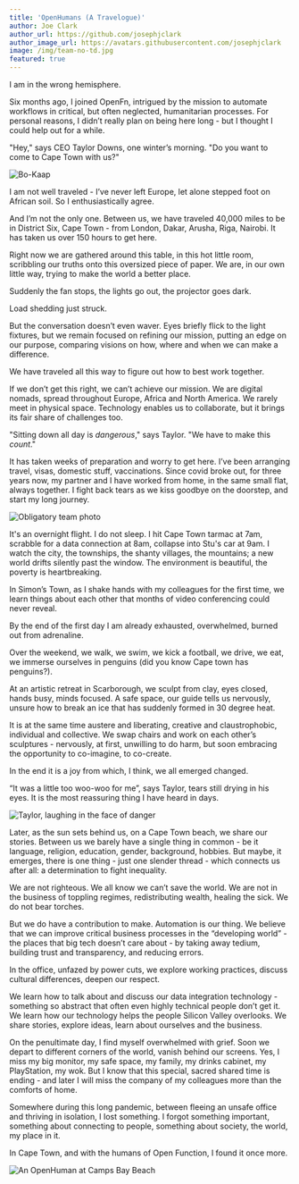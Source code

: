 ```yaml
---
title: 'OpenHumans (A Travelogue)'
author: Joe Clark
author_url: https://github.com/josephjclark
author_image_url: https://avatars.githubusercontent.com/josephjclark
image: /img/team-no-td.jpg
featured: true
---
```


I am in the wrong hemisphere.

Six months ago, I joined OpenFn, intrigued by the mission to automate workflows
in critical, but often neglected, humanitarian processes. For personal reasons,
I didn’t really plan on being here long - but I thought I could help out for a
while.

"Hey," says CEO Taylor Downs, one winter’s morning. "Do you want to come to Cape
Town with us?"

<!--truncate-->

![Bo-Kaap](/img/bo-kaap.webp)

I am not well traveled - I’ve never left Europe, let alone stepped foot on
African soil. So I enthusiastically agree.

And I’m not the only one. Between us, we have traveled 40,000 miles to be in
District Six, Cape Town - from London, Dakar, Arusha, Riga, Nairobi. It has
taken us over 150 hours to get here.

Right now we are gathered around this table, in this hot little room, scribbling
our truths onto this oversized piece of paper. We are, in our own little way,
trying to make the world a better place.

Suddenly the fan stops, the lights go out, the projector goes dark.

Load shedding just struck.

But the conversation doesn’t even waver. Eyes briefly flick to the light
fixtures, but we remain focused on refining our mission, putting an edge on our
purpose, comparing visions on how, where and when we can make a difference.

We have traveled all this way to figure out how to best work together.

If we don’t get this right, we can’t achieve our mission. We are digital nomads,
spread throughout Europe, Africa and North America. We rarely meet in physical
space. Technology enables us to collaborate, but it brings its fair share of
challenges too.

"Sitting down all day is _dangerous_," says Taylor. "We have to make this
_count_."

It has taken weeks of preparation and worry to get here. I’ve been arranging
travel, visas, domestic stuff, vaccinations. Since covid broke out, for three
years now, my partner and I have worked from home, in the same small flat,
always together. I fight back tears as we kiss goodbye on the doorstep, and
start my long journey.

![Obligatory team photo](/img/team-cape-point.webp)

It's an overnight flight. I do not sleep. I hit Cape Town tarmac at 7am,
scrabble for a data connection at 8am, collapse into Stu's car at 9am. I watch
the city, the townships, the shanty villages, the mountains; a new world drifts
silently past the window. The environment is beautiful, the poverty is
heartbreaking.

In Simon’s Town, as I shake hands with my colleagues for the first time, we
learn things about each other that months of video conferencing could never
reveal.

By the end of the first day I am already exhausted, overwhelmed, burned out from
adrenaline.

Over the weekend, we walk, we swim, we kick a football, we drive, we eat, we
immerse ourselves in penguins (did you know Cape town has penguins?).

At an artistic retreat in Scarborough, we sculpt from clay, eyes closed, hands
busy, minds focused. A safe space, our guide tells us nervously, unsure how to
break an ice that has suddenly formed in 30 degree heat.

It is at the same time austere and liberating, creative and claustrophobic,
individual and collective. We swap chairs and work on each other’s sculptures -
nervously, at first, unwilling to do harm, but soon embracing the opportunity to
co-imagine, to co-create.

In the end it is a joy from which, I think, we all emerged changed.

“It was a little too woo-woo for me”, says Taylor, tears still drying in his
eyes. It is the most reassuring thing I have heard in days.

![Taylor, laughing in the face of danger](/img/taylor-baboons.webp)

Later, as the sun sets behind us, on a Cape Town beach, we share our stories.
Between us we barely have a single thing in common - be it language, religion,
education, gender, background, hobbies. But maybe, it emerges, there is one
thing - just one slender thread - which connects us after all: a determination
to fight inequality.

We are not righteous. We all know we can’t save the world. We are not in the
business of toppling regimes, redistributing wealth, healing the sick. We do not
bear torches.

But we do have a contribution to make. Automation is our thing. We believe that
we can improve critical business processes in the “developing world” - the
places that big tech doesn’t care about - by taking away tedium, building trust
and transparency, and reducing errors.

In the office, unfazed by power cuts, we explore working practices, discuss
cultural differences, deepen our respect.

We learn how to talk about and discuss our data integration technology -
something so abstract that often even highly technical people don’t get it. We
learn how our technology helps the people Silicon Valley overlooks. We share
stories, explore ideas, learn about ourselves and the business.

On the penultimate day, I find myself overwhelmed with grief. Soon we depart to
different corners of the world, vanish behind our screens. Yes, I miss my big
monitor, my safe space, my family, my drinks cabinet, my PlayStation, my wok.
But I know that this special, sacred shared time is ending - and later I will
miss the company of my colleagues more than the comforts of home.

Somewhere during this long pandemic, between fleeing an unsafe office and
thriving in isolation, I Iost something. I forgot something important, something
about connecting to people, something about society, the world, my place in it.

In Cape Town, and with the humans of Open Function, I found it once more.

![An OpenHuman at Camps Bay Beach](/img/joe-beach.webp)

